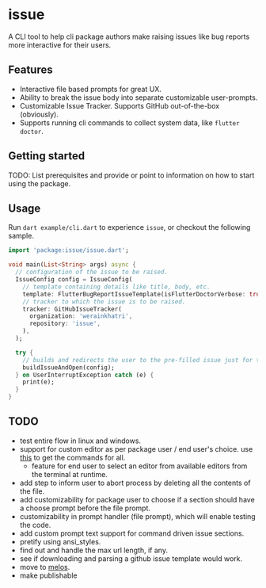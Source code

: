 <!-- 
This README describes the package. If you publish this package to pub.dev,
this README's contents appear on the landing page for your package.

For information about how to write a good package README, see the guide for
[writing package pages](https://dart.dev/guides/libraries/writing-package-pages). 

For general information about developing packages, see the Dart guide for
[creating packages](https://dart.dev/guides/libraries/create-library-packages)
and the Flutter guide for
[developing packages and plugins](https://flutter.dev/developing-packages).
-->
# issue

A CLI tool to help cli package authors make raising issues like bug reports more interactive for their users.

## Features

- Interactive file based prompts for great UX.
- Ability to break the issue body into separate customizable user-prompts.
- Customizable Issue Tracker. Supports GitHub out-of-the-box (obviously).
- Supports running cli commands to collect system data, like `flutter doctor`. 

## Getting started

TODO: List prerequisites and provide or point to information on how to
start using the package.

## Usage

Run `dart example/cli.dart` to experience `issue`, or checkout the following sample.

```dart
import 'package:issue/issue.dart';

void main(List<String> args) async {
  // configuration of the issue to be raised.
  IssueConfig config = IssueConfig(
    // template containing details like title, body, etc.
    template: FlutterBugReportIssueTemplate(isFlutterDoctorVerbose: true),
    // tracker to which the issue is to be raised.
    tracker: GitHubIssueTracker(
      organization: 'werainkhatri',
      repository: 'issue',
    ),
  );

  try {
    // builds and redirects the user to the pre-filled issue just for them to press the `Submit new issue` button.
    buildIssueAndOpen(config);
  } on UserInterruptException catch (e) {
    print(e);
  }
}

```

## TODO
- test entire flow in linux and windows.
- support for custom editor as per package user / end user's choice. use [this](https://www.kevinkuszyk.com/2016/03/08/git-tips-2-change-editor-for-interactive-git-rebase/) to get the commands for all.
    - feature for end user to select an editor from available editors from the terminal at runtime.
- add step to inform user to abort process by deleting all the contents of the file.
- add customizability for package user to choose if a section should have a choose prompt before the file prompt.
- customizability in prompt handler (file prompt), which will enable testing the code.
- add custom prompt text support for command driven issue sections.
- pretify using ansi_styles.
- find out and handle the max url length, if any.
- see if downloading and parsing a github issue template would work.
- move to [melos](https://melos.invertase.dev/getting-started).
- make publishable
